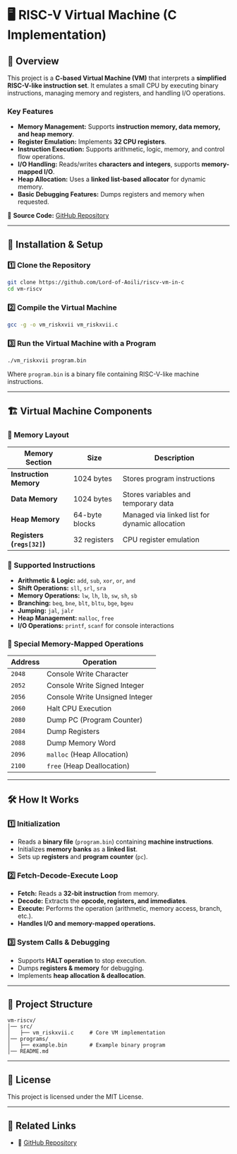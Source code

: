 # 🖥️ RISC-V Virtual Machine (C Implementation)

## 🚀 Overview
This project is a **C-based Virtual Machine (VM)** that interprets a **simplified RISC-V-like instruction set**. It emulates a small CPU by executing binary instructions, managing memory and registers, and handling I/O operations.

### **Key Features**
- **Memory Management:** Supports **instruction memory, data memory, and heap memory**.
- **Register Emulation:** Implements **32 CPU registers**.
- **Instruction Execution:** Supports arithmetic, logic, memory, and control flow operations.
- **I/O Handling:** Reads/writes **characters and integers**, supports **memory-mapped I/O**.
- **Heap Allocation:** Uses a **linked list-based allocator** for dynamic memory.
- **Basic Debugging Features:** Dumps registers and memory when requested.

📜 **Source Code:** [GitHub Repository](https://github.com/Lord-of-Aoili/riscv-vm-in-c)

---

## 🔧 Installation & Setup

### **1️⃣ Clone the Repository**
```sh
git clone https://github.com/Lord-of-Aoili/riscv-vm-in-c
cd vm-riscv
```

### **2️⃣ Compile the Virtual Machine**
```sh
gcc -g -o vm_riskxvii vm_riskxvii.c
```

### **3️⃣ Run the Virtual Machine with a Program**
```sh
./vm_riskxvii program.bin
```
Where `program.bin` is a binary file containing RISC-V-like machine instructions.

---

## 🏗️ Virtual Machine Components

### **📌 Memory Layout**
| Memory Section | Size | Description |
|--------------|------|-------------|
| **Instruction Memory** | 1024 bytes | Stores program instructions |
| **Data Memory** | 1024 bytes | Stores variables and temporary data |
| **Heap Memory** | 64-byte blocks | Managed via linked list for dynamic allocation |
| **Registers (`regs[32]`)** | 32 registers | CPU register emulation |

### **🔹 Supported Instructions**
- **Arithmetic & Logic:** `add`, `sub`, `xor`, `or`, `and`
- **Shift Operations:** `sll`, `srl`, `sra`
- **Memory Operations:** `lw`, `lh`, `lb`, `sw`, `sh`, `sb`
- **Branching:** `beq`, `bne`, `blt`, `bltu`, `bge`, `bgeu`
- **Jumping:** `jal`, `jalr`
- **Heap Management:** `malloc`, `free`
- **I/O Operations:** `printf`, `scanf` for console interactions

### **📌 Special Memory-Mapped Operations**
| Address | Operation |
|---------|-----------|
| `2048` | Console Write Character |
| `2052` | Console Write Signed Integer |
| `2056` | Console Write Unsigned Integer |
| `2060` | Halt CPU Execution |
| `2080` | Dump PC (Program Counter) |
| `2084` | Dump Registers |
| `2088` | Dump Memory Word |
| `2096` | `malloc` (Heap Allocation) |
| `2100` | `free` (Heap Deallocation) |

---

## 🛠️ How It Works
### **1️⃣ Initialization**
- Reads a **binary file** (`program.bin`) containing **machine instructions**.
- Initializes **memory banks** as a **linked list**.
- Sets up **registers** and **program counter** (`pc`).

### **2️⃣ Fetch-Decode-Execute Loop**
- **Fetch:** Reads a **32-bit instruction** from memory.
- **Decode:** Extracts the **opcode, registers, and immediates**.
- **Execute:** Performs the operation (arithmetic, memory access, branch, etc.).
- **Handles I/O and memory-mapped operations.**

### **3️⃣ System Calls & Debugging**
- Supports **HALT operation** to stop execution.
- Dumps **registers & memory** for debugging.
- Implements **heap allocation & deallocation**.

---

## 📜 Project Structure
```
vm-riscv/
│── src/
│   ├── vm_riskxvii.c     # Core VM implementation
│── programs/
│   ├── example.bin       # Example binary program
│── README.md
```

---

## 📜 License
This project is licensed under the MIT License.

---

## 🔗 Related Links
- 🔗 [GitHub Repository](https://github.com/Lord-of-Aoili/riscv-vm-in-c)

